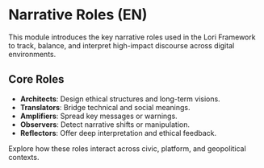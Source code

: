 # Narrative Roles (EN)

This module introduces the key narrative roles used in the Lori Framework to track, balance, and interpret high-impact discourse across digital environments.

## Core Roles

- **Architects**: Design ethical structures and long-term visions.
- **Translators**: Bridge technical and social meanings.
- **Amplifiers**: Spread key messages or warnings.
- **Observers**: Detect narrative shifts or manipulation.
- **Reflectors**: Offer deep interpretation and ethical feedback.

Explore how these roles interact across civic, platform, and geopolitical contexts.
